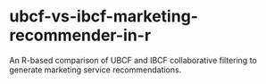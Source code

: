 # ubcf-vs-ibcf-marketing-recommender-in-r
An R-based comparison of UBCF and IBCF collaborative filtering to generate marketing service recommendations.
